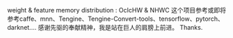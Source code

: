 weight & feature memory distribution : OcIcHW & NHWC
这个项目参考或即将参考caffe、mnn、Tengine、Tengine-Convert-tools、tensorflow、pytorch、darknet....
感谢先驱的奉献精神，我是站在巨人的肩膀上前进。
Thanks.

